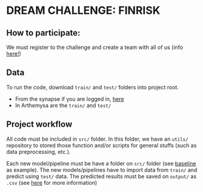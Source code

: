 # DREAM CHALLENGE: FINRISK

## How to participate:

We must register to the challenge and create a team with all of us (info [here!](https://www.synapse.org/#!Synapse:syn27130803/wiki/619282))

## Data
To run the code, download ```train/``` and ```test/``` folders into project root. 

* From the synapse if you are logged in, [here](https://www.synapse.org/#!Synapse:syn38067910)
* In Arthemysa are the ```train/``` and ```test/```

## Project workflow
All code must be included in ```src/``` folder. In this folder, we have an ```utils/``` repository to stored those function and/or scripts for general stuffs (such as data preprocessing, etc.).

Each new model/pipeline must be have a folder on ```src/``` folder (see [baseline]() as example). The new models/pipelines have to import data from ```train/``` and predict using ```test/``` data. The predicted results must be saved on ```output/``` as ```.csv``` (see [here](https://www.synapse.org/#!Synapse:syn27130803/wiki/619273) for more information)